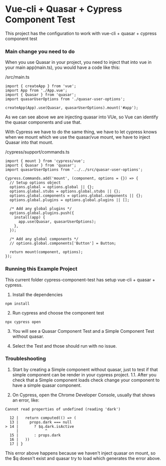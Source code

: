 # Vue-cli + Quasar + Cypress Component Test

This project has the configuration to work with vue-cli + quasar + cypress component test

### Main change you need to do

When you use Quasar in your project, you need to inject that into vue in your main app(main.ts), you would have a code like this:

/src/main.ts

```
import { createApp } from 'vue';
import App from './App.vue';
import { Quasar } from 'quasar';
import quasarUserOptions from './quasar-user-options';

createApp(App).use(Quasar, quasarUserOptions).mount('#app');

```

As we can see above we are injecting quasar into VUe, so Vue can identify the quasar components and use that.

With Cypress we have to do the same thing, we have to let cypress knows when we mount which we use the quasar/vue mount, we have to inject Quasar into that mount.

/cypress/support/commands.ts

```
import { mount } from 'cypress/vue';
import { Quasar } from 'quasar';
import quasarUserOptions from '../../src/quasar-user-options';

Cypress.Commands.add('mount', (component, options = {}) => {
  // Setup options object
  options.global = options.global || {};
  options.global.stubs = options.global.stubs || {};
  options.global.components = options.global.components || {};
  options.global.plugins = options.global.plugins || [];

  /* Add any global plugins */
  options.global.plugins.push({
    install(app) {
      app.use(Quasar, quasarUserOptions);
    },
  });

  /* Add any global components */
  // options.global.components['Button'] = Button;

  return mount(component, options);
});
```

### Running this Example Project

This current folder cypress-component-test has setup vue-cli + quasar + cypress.

1. Install the dependencies

```
npm install
```

2. Run cypress and choose the component test

```
npx cypress open
```

3. You will see a Quasar Component Test and a Simple Component Test without quasar.

4. Select the Test and those should run with no issue.

### Troubleshooting

1. Start by creating a Simple component without quasar, just to test if that simple component can be render in your cypress project.
   1.1. After you check that a Simple component loads check change your component to have a simple quasar component.

2. On Cypress, open the Chrome Developer Console, usually that shows an error, like:

```
Cannot read properties of undefined (reading 'dark')

  12 |   return computed(() => (
  13 |     props.dark === null
> 14 |       ? $q.dark.isActive
     |            ^
  15 |       : props.dark
  16 |   ))
  17 | }

```

This error above happens because we haven't inject quasar on mount, so the $q doesn't exist and quasar try to load which generates the error above.
